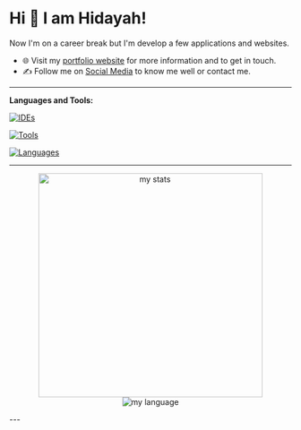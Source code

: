 # Hi 👋 I am Hidayah! 
Now I'm on a career break but I'm develop a few applications and websites.

- 🌐 Visit my [portfolio website](https://dayahazmi.github.io/Portfolio_hidayah/) for more information and to get in touch.
- ✍️ Follow me on [Social Media](https://dayahazmi.github.io/Social_Links/) to know me well or contact me.

---

**Languages and Tools:**  

[![IDEs](https://skillicons.dev/icons?i=vscode,windows,linux&perline=5)](https://skillicons.dev)

[![Tools](https://skillicons.dev/icons?i=express,nextjs,tailwind,prisma,flask,git,github,notion,npm&perline=5)](https://skillicons.dev)

[![Languages](https://skillicons.dev/icons?i=js,nodejs,html,python,cs,php,mysql,flutter&perline=5)](https://skillicons.dev)

---

<p align=center>
<img alt="my stats" src="https://github-readme-stats.vercel.app/api?username=Dayahazmi&show_icons=true&theme=cobalt" width="400">
<img alt="my language" src="https://github-readme-stats.vercel.app/api/top-langs/?username=Dayahazmi&show_icons=true&theme=cobalt&layout=compact" >
</p>
---
